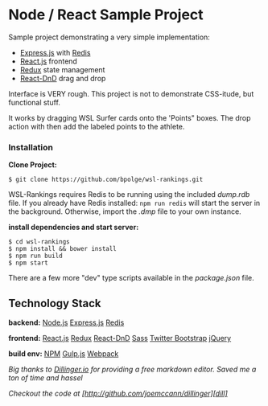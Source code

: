 # Node / React Sample Project

Sample project demonstrating a very simple implementation:
  - [Express.js][express] with [Redis][redis] 
  - [React.js][react] frontend
  - [Redux][redux] state management
  - [React-DnD][react-dnd] drag and drop

Interface is VERY rough. This project is not to demonstrate CSS-itude, but functional stuff.

It works by dragging WSL Surfer cards onto the 'Points" boxes. The drop action with then add the labeled points to the athlete.

### Installation
**Clone Project:**
```
$ git clone https://github.com/bpolge/wsl-rankings.git
```
WSL-Rankings requires Redis to be running using the included *dump.rdb* file.
If you already have Redis installed: ```npm run redis``` will start the server in the background. Otherwise, import the *.dmp* file to your own instance.

**install dependencies and start server:**
```
$ cd wsl-rankings
$ npm install && bower install
$ npm run build
$ npm start
```

There are a few more "dev" type scripts available in the *package.json* file.

## Technology Stack
**backend:**
[Node.js][node.js]
[Express.js][express]
[Redis][redis]

**frontend:**
[React.js][react]
[Redux][redux]
[React-DnD][react-dnd]
[Sass][sass]
[Twitter Bootstrap][Twitter Bootstrap]
[jQuery][jQuery]

**build env:**
[NPM][npm]
[Gulp.js][gulp]
[Webpack][webpack]

*Big thanks to [Dillinger.io][edit] for providing a free markdown editor. Saved me a ton of time and hassel*

*Checkout the code at [http://github.com/joemccann/dillinger][dill]*

   [redis]: <http://redis.io/>
   [react]: <https://facebook.github.io/react/>
   [redux]: <http://redux.js.org>
   [react-dnd]: <http://react-dnd.github.io/react-dnd/>
   [node.js]: <http://nodejs.org>
   [sass]: <https://sass-lang.com>
   [Twitter Bootstrap]: <http://twitter.github.com/bootstrap/>
   [jQuery]: <http://jquery.com>
   [express]: <http://expressjs.com>
   [gulp]: <http://gulpjs.com>
   [webpack]: <http://webpack.github.io>
   [npm]: <https://www.npmjs.com>

   [dill]: <https://github.com/joemccann/dillinger>
   [edit]: <http://dillinger.io>

